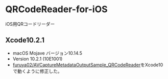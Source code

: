# QRCodeReader-for-iOS
iOS用QRコードリーダー

## Xcode10.2.1

* macOS Mojave バージョン10.14.5
* Version 10.2.1 (10E1001)
* [furuya02/AVCaptureMetadataOutputSample_QRCodeReader](https://github.com/furuya02/AVCaptureMetadataOutputSample_QRCodeReader)をXcode10で動くように修正した。

